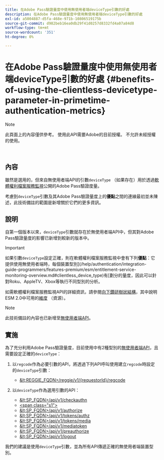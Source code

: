 ```yaml
---
title: 在Adobe Pass驗證量度中使用無使用者端deviceType引數的好處
description: 在Adobe Pass驗證量度中使用無使用者端deviceType引數的好處
exl-id: a5004887-d5fa-468e-971b-10806519175b
source-git-commit: d982beb16ea0db29f41d0257d8332fd4a07a84d8
workflow-type: tm+mt
source-wordcount: '351'
ht-degree: 0%

---
```


# 在Adobe Pass驗證量度中使用無使用者端deviceType引數的好處 {#benefits-of-using-the-clientless-devicetype-parameter-in-primetime-authentication-metrics}

>[!NOTE]
>
>此頁面上的內容僅供參考。 使用此API需要Adobe的目前授權。 不允許未經授權的使用。

</br>

## 內容

雖然是選用的，但來自無使用者端API的引數`deviceType` （如果存在）用於透過[軟體權利檔案服務監視](/help/authentication/integration-guide-programmers/features-premium/esm/entitlement-service-monitoring-overview.md)公開的Adobe Pass驗證度量。

考慮到`deviceType`引數及其Adobe Pass驗證量度上的&#x200B;**優點**&#x200B;之間的連線最初並未陳述，此技術備註的範圍是新增關於它們的更多資訊。

## 說明

自第一個版本以來，`deviceType`引數就存在於無使用者端API中，但其對Adobe Pass驗證量度的影響已新增到較新的版本中。



>[!IMPORTANT]
>
>如果引數`deviceType`設定正確，則在軟體權利檔案服務監視中會有下列&#x200B;**優點**：它提供使用無使用者端時，每個裝置型別](/help/authentication/integration-guide-programmers/features-premium/esm/entitlement-service-monitoring-overview.md#clientless_device_type)有[劃分的量度，因此可以針對Roku、AppleTV、Xbox等執行不同型別的分析。


如需軟體權利檔案服務監視API的詳細資訊，請參閱[向下鑽研樹狀結構](/help/authentication/integration-guide-programmers/features-premium/esm/entitlement-service-monitoring-api.md#drill-down_tree)，其中說明ESM 2.0中可用的[維度](/help/authentication/integration-guide-programmers/features-premium/esm/entitlement-service-monitoring-overview.md#esm_dimensions) （資源）。

>[!NOTE]
>
>此技術備註的內容也已新增至[無使用者端API](#clientless_device_type)。




## 實施

為了充分利用Adobe Pass驗證量度，目前使用中有2種型別的[無使用者端API](#web_srvs_summary)，且需要設定正確的`deviceType`：

1. 以`regcode`作為必要引數的API，將透過下列API呼叫使用建立`regcode`時設定的`deviceType`引數：
   - [\&lt;REGGIE\_FQDN\>/reggie/v1/{requestorId}/regcode](#reg_serv)

1. 以`deviceType`作為選用引數的API：
   - [\&lt;SP\_FQDN\>/api/v1/checkauthn](#check_authn_token)
   - [&lt;span class=&quot;s1&quot;>](#retrieve_authn_token)
   - [\&lt;SP\_FQDN\>/api/v1/authorize](#init_authz)
   - [\&lt;SP\_FQDN\>/api/v1/tokens/authz](#retrieve_authz_token)
   - [\&lt;SP\_FQDN\>/api/v1/tokens/media](#short_media)
   - [\&lt;SP\_FQDN\>/api/v1/mediatoken](#short_media)
   - [\&lt;SP\_FQDN\>/api/v1/preauthorize](#PreAuthZ_Resources)
   - [\&lt;SP\_FQDN\>/api/v1/logout](#init_logout)

我們的建議是使用`deviceType`引數，並為所有API傳遞正確的無使用者端裝置型別。
